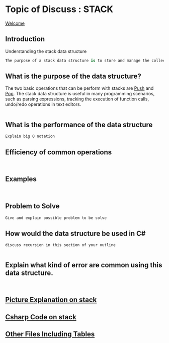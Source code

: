 # Topic of Discuss : STACK
[Welcome](0-welcome.md)
## Introduction

Understanding the stack data structure 

```csharp
The purpose of a stack data structure is to store and manage the collection of element in Last In First Out Data structure LIFO. This means that the most recently added element is always the first one to be removed. 
```
## What is the purpose of the data structure?
The two basic operations that can be perform with stacks are 
[Push](https://afteracademy.com/blog/stack-and-its-basic-operations/#:~:text=Push%20operation%20refers%20to%20inserting,the%20top%20of%20the%20stack.) and [Pop](https://afteracademy.com/blog/stack-and-its-basic-operations/#:~:text=Push%20operation%20refers%20to%20inserting,the%20top%20of%20the%20stack.). The stack data structure is useful in many programming scenarios, such as parsing expressions, tracking the execution of function calls, undo/redo operations in text editors.
```charp
```
## What is the performance of the data structure 
```csharp
Explain big O notation


```

## Efficiency of common operations

```csharp



```

## Examples
```csharp



```

## Problem to Solve
```csharp
Give and explain possible problem to be solve


```
## How would the data structure be used in C#
```charp
discuss recursion in this section of your outline


```
## Explain what kind of error are common using this data structure.
```csharp



```

## [Picture Explanation on stack](4-pictureFile.md)
## [Csharp Code on stack](5-C%23File.md)

## [Other Files Including Tables](6-otherFiles.md)